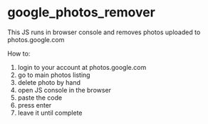 # google_photos_remover
This JS runs in browser console and removes photos uploaded to photos.google.com

How to:
1. login to your account at photos.google.com
2. go to main photos listing
3. delete photo by hand
4. open JS console in the browser
5. paste the code
6. press enter
7. leave it until complete
